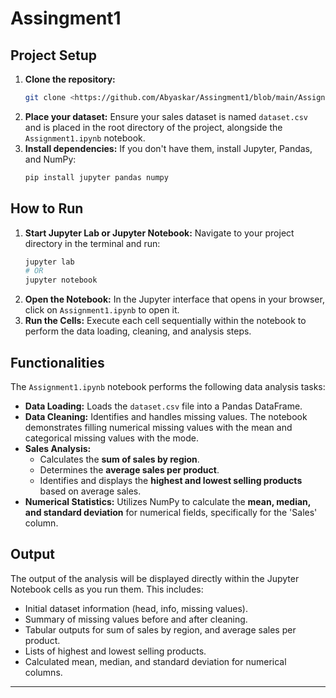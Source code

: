 # Assingment1

## Project Setup

1.  **Clone the repository:**
    ```bash
    git clone <https://github.com/Abyaskar/Assingment1/blob/main/Assignment1.ipynb>
    ```
2.  **Place your dataset:**
    Ensure your sales dataset is named `dataset.csv` and is placed in the root directory of the project, alongside the `Assignment1.ipynb` notebook.
3.  **Install dependencies:**
    If you don't have them, install Jupyter, Pandas, and NumPy:
    ```bash
    pip install jupyter pandas numpy
    ```

## How to Run

1.  **Start Jupyter Lab or Jupyter Notebook:**
    Navigate to your project directory in the terminal and run:
    ```bash
    jupyter lab
    # OR
    jupyter notebook
    ```
2.  **Open the Notebook:**
    In the Jupyter interface that opens in your browser, click on `Assignment1.ipynb` to open it.
3.  **Run the Cells:**
    Execute each cell sequentially within the notebook to perform the data loading, cleaning, and analysis steps.

## Functionalities

The `Assignment1.ipynb` notebook performs the following data analysis tasks:

* **Data Loading:** Loads the `dataset.csv` file into a Pandas DataFrame.
* **Data Cleaning:** Identifies and handles missing values. The notebook demonstrates filling numerical missing values with the mean and categorical missing values with the mode.
* **Sales Analysis:**
    * Calculates the **sum of sales by region**.
    * Determines the **average sales per product**.
    * Identifies and displays the **highest and lowest selling products** based on average sales.
* **Numerical Statistics:** Utilizes NumPy to calculate the **mean, median, and standard deviation** for numerical fields, specifically for the 'Sales' column.

## Output

The output of the analysis will be displayed directly within the Jupyter Notebook cells as you run them. This includes:

* Initial dataset information (head, info, missing values).
* Summary of missing values before and after cleaning.
* Tabular outputs for sum of sales by region, and average sales per product.
* Lists of highest and lowest selling products.
* Calculated mean, median, and standard deviation for numerical columns.

---
